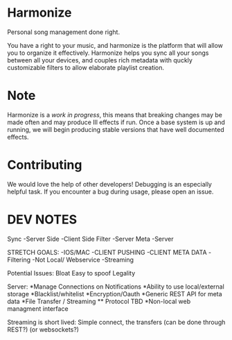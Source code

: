 # Harmonize
Personal song management done right.

You have a right to your music, and harmonize is the platform that will allow you to
organize it effectively. Harmonize helps you sync all your songs between all your 
devices, and couples rich metadata with quckly customizable filters to allow elaborate
playlist creation.

# Note
Harmonize is a *work in progress*, this means that breaking changes may be made often
and may produce Ill effects if run. Once a base system is up and running, we will begin
producing stable versions that have well documented effects.

# Contributing
We would love the help of other developers! Debugging is an especially helpful task.
If you encounter a bug during usage, please open an issue.


# DEV NOTES
Sync
   -Server Side
   -Client Side
Filter
   -Server
Meta
   -Server

STRETCH GOALS:
-IOS/MAC
-CLIENT PUSHING
-CLIENT META DATA
-Filtering
-Not Local/ Webservice
-Streaming

Potential Issues:
Bloat
Easy to spoof
Legality

Server:
*Manage Connections on Notifications
*Ability to use local/external storage
*Blacklist/whitelist
*Encryption/Oauth
*Generic REST API for meta data
*File Transfer / Streaming
   ** Protocol TBD
*Non-local web managment interface

Streaming is short lived:
Simple connect, the transfers (can be done through REST?) (or websockets?)
